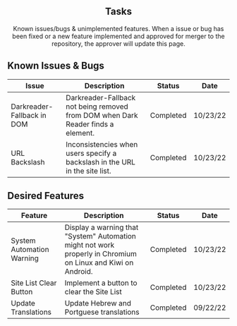 <h2 align="center">Tasks</h2>

<p align="center">Known issues/bugs & unimplemented features. When a issue or bug has been fixed or a new feature implemented and approved for merger to the repository, the approver will update this page.</p> 

## Known Issues & Bugs

| **Issue** | **Description** | **Status** | **Date** |
|---|---|---|---|
|Darkreader-Fallback in DOM|Darkreader-Fallback not being removed from DOM when Dark Reader finds a <meta name="darkreader-lock"> element.|Completed|10/23/22|
|URL Backslash|Inconsistencies when users specify a backslash in the URL in the site list.|Completed|10/23/22|

## Desired Features

| **Feature** | **Description** | **Status** | **Date** |
|---|---|---|---|
|System Automation Warning|Display a warning that "System" Automation might not work properly in Chromium on Linux and Kiwi on Android.|Completed|10/23/22|
|Site List Clear Button|Implement a button to clear the Site List|Completed|10/23/22|
|Update Translations|Update Hebrew and Portguese translations|Completed|09/22/22|
